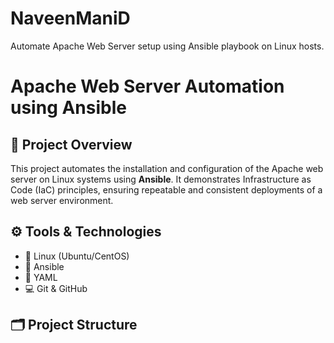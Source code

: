 # NaveenManiD
Automate Apache Web Server setup using Ansible playbook on Linux hosts.


# Apache Web Server Automation using Ansible

## 📌 Project Overview
This project automates the installation and configuration of the Apache web server on Linux systems using **Ansible**. It demonstrates Infrastructure as Code (IaC) principles, ensuring repeatable and consistent deployments of a web server environment.

## ⚙️ Tools & Technologies
- 🐧 Linux (Ubuntu/CentOS)
- 🧰 Ansible
- 📝 YAML
- 💻 Git & GitHub

## 🗂️ Project Structure

